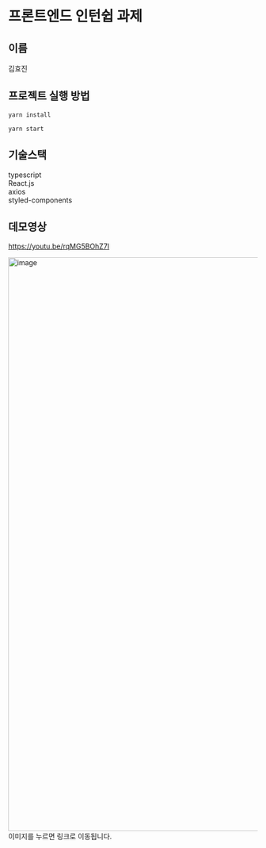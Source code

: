 # 프론트엔드 인턴쉽 과제

## 이름

김효진

## 프로젝트 실행 방법

```
yarn install

yarn start
```

## 기술스택

typescript<br/>
React.js<br/>
axios<br/>
styled-components<br/>

## 데모영상

https://youtu.be/rqMG5BOhZ7I

<a href="https://youtu.be/rqMG5BOhZ7I">
<img width="1156" alt="image" src="https://github.com/hyojin916/wanted-pre-onboarding-frontend/assets/74811374/d4a1c3e5-b8dd-49f3-b2e6-576aa4bab7e4"></a>
<span>이미지를 누르면 링크로 이동됩니다.</span>
